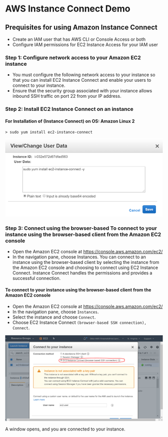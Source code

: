 # AWS Instance Connect Demo
## Prequisites for using Amazon Instance Connect
* Create an IAM user that has AWS CLI or Console Access or both
* Configure IAM permissions for EC2 Instance Access for your IAM user

### Step 1: Configure network access to your Amazon EC2 instance
* You must configure the following network access to your instance so that you can install EC2 Instance Connect and enable your users to connect to your instance.
* Ensure that the security group associated with your instance allows inbound SSH traffic on port 22 from your IP address.

### Step 2: Install EC2 Instance Connect on an instance
#### For Installation of (Instance Connect) on OS: Amazon Linux 2
```
> sudo yum install ec2-instance-connect
```
![window](https://github.com/lethompson/AWS-Instance-Connect-Demo/blob/master/Ec2-instance-connect-server-userdata.png)

### Step 3: Connect using the browser-based To connect to your instance using the browser-based client from the Amazon EC2 console

* Open the Amazon EC2 console at https://console.aws.amazon.com/ec2/
* In the navigation pane, choose Instances.
You can connect to an instance using the browser-based client by selecting the instance from the Amazon EC2 console and choosing to connect using EC2 Instance Connect. Instance Connect handles the permissions and provides a successful connection.

#### To connect to your instance using the browser-based client from the Amazon EC2 console

* Open the Amazon EC2 console at https://console.aws.amazon.com/ec2/
* In the navigation pane, choose ```Instances```.
* Select the instance and choose ```Connect```.
* Choose EC2 Instance Connect ```(browser-based SSH connection), Connect```.

![window-2](https://github.com/lethompson/AWS-Instance-Connect-Demo/blob/master/Ec2-instance-connect-server-browser.png)

A window opens, and you are connected to your instance.
